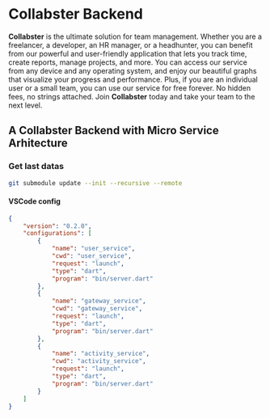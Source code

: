 # Collabster Backend

**Collabster** is the ultimate solution for team management. Whether you are a freelancer, a developer, an HR manager, or a headhunter, you can benefit from our powerful and user-friendly application that lets you track time, create reports, manage projects, and more. You can access our service from any device and any operating system, and enjoy our beautiful graphs that visualize your progress and performance. Plus, if you are an individual user or a small team, you can use our service for free forever. No hidden fees, no strings attached. Join **Collabster** today and take your team to the next level.

## A Collabster Backend with Micro Service Arhitecture

### Get last datas

```bash
git submodule update --init --recursive --remote
```

#### VSCode config

```json
{
    "version": "0.2.0",
    "configurations": [
        {
            "name": "user_service",
            "cwd": "user_service",
            "request": "launch",
            "type": "dart",
            "program": "bin/server.dart"
        },
        {
            "name": "gateway_service",
            "cwd": "gateway_service",
            "request": "launch",
            "type": "dart",
            "program": "bin/server.dart"
        },
        {
            "name": "activity_service",
            "cwd": "activity_service",
            "request": "launch",
            "type": "dart",
            "program": "bin/server.dart"
        }
    ]
}
```
